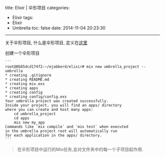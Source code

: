 title: Elixir | 伞形项目
categories:
  - Elixir
tags:
  - Elixir
  - Umbrella
toc: false
date: 2014-11-04 20:23:30
---

关于伞形项目, 什么是伞形项目, 定义在[这里](https://github.com/elixir-lang-china/elixir_guide_cn/blob/master/mix/Chapter1.md#15-%E4%BC%9E%E5%BD%A2%E9%A1%B9%E7%9B%AE)

创建一个伞形项目


    ```
    root@0b85dcd174f2:~/ejabberd/elixir# mix new umbrella_project --umbrella
    * creating .gitignore
    * creating README.md
    * creating mix.exs
    * creating apps
    * creating config
    * creating config/config.exs
    Your umbrella project was created successfully.
    Inside your project, you will find an apps/ directory
    where you can create and host many apps:
        cd umbrella_project
        cd apps
        mix new my_app
    Commands like `mix compile` and `mix test` when executed
    in the umbrella project root will automatically run
    for each application in the apps/ directory.
    ```

> 在伞形项目中运行的Mix任务,会对文件夹中的每一个子项目起作用.
